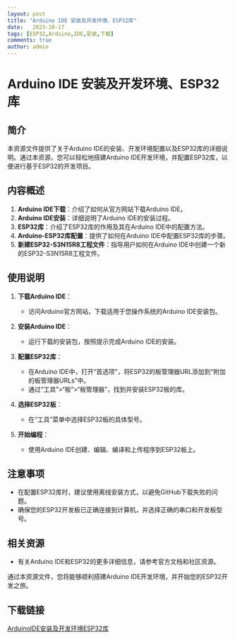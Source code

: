 ```yaml
---
layout: post
title: "Arduino IDE 安装及开发环境、ESP32库"
date:   2023-10-17
tags: [ESP32,Arduino,IDE,安装,下载]
comments: true
author: admin
---
```

# Arduino IDE 安装及开发环境、ESP32库

## 简介
本资源文件提供了关于Arduino IDE的安装、开发环境配置以及ESP32库的详细说明。通过本资源，您可以轻松地搭建Arduino IDE开发环境，并配置ESP32库，以便进行基于ESP32的开发项目。

## 内容概述
1. **Arduino IDE下载**：介绍了如何从官方网站下载Arduino IDE。
2. **Arduino IDE安装**：详细说明了Arduino IDE的安装过程。
3. **ESP32库**：介绍了ESP32库的作用及其在Arduino IDE中的配置方法。
4. **Arduino-ESP32库配置**：提供了如何在Arduino IDE中配置ESP32库的步骤。
5. **新建ESP32-S3N15R8工程文件**：指导用户如何在Arduino IDE中创建一个新的ESP32-S3N15R8工程文件。

## 使用说明
1. **下载Arduino IDE**：
   - 访问Arduino官方网站，下载适用于您操作系统的Arduino IDE安装包。

2. **安装Arduino IDE**：
   - 运行下载的安装包，按照提示完成Arduino IDE的安装。

3. **配置ESP32库**：
   - 在Arduino IDE中，打开“首选项”，将ESP32的板管理器URL添加到“附加的板管理器URLs”中。
   - 通过“工具”>“板”>“板管理器”，找到并安装ESP32板的库。

4. **选择ESP32板**：
   - 在“工具”菜单中选择ESP32板的具体型号。

5. **开始编程**：
   - 使用Arduino IDE创建、编辑、编译和上传程序到ESP32板上。

## 注意事项
- 在配置ESP32库时，建议使用离线安装方式，以避免GitHub下载失败的问题。
- 确保您的ESP32开发板已正确连接到计算机，并选择正确的串口和开发板型号。

## 相关资源
- 有关Arduino IDE和ESP32的更多详细信息，请参考官方文档和社区资源。

通过本资源文件，您将能够顺利搭建Arduino IDE开发环境，并开始您的ESP32开发之旅。

## 下载链接

[ArduinoIDE安装及开发环境ESP32库](https://pan.quark.cn/s/d338d3a1e307)